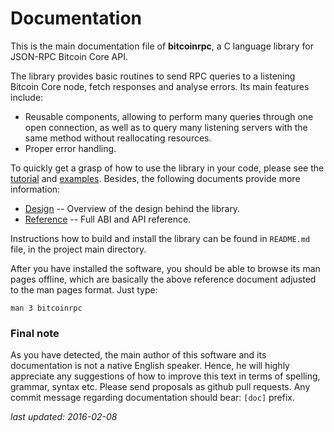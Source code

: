 # Documentation

This is the main documentation file of **bitcoinrpc**, a C language library
for JSON-RPC Bitcoin Core API.

The library provides basic routines to send RPC queries to a listening
Bitcoin Core node, fetch responses and analyse errors.
Its main features include:

* Reusable components, allowing to perform many queries through one open
  connection, as well as to query many listening servers with the same method
  without reallocating resources.
* Proper error handling.

To quickly get a grasp of how to use the library in your code, please see
the [tutorial](./tutorial.md) and [examples](./examples.md).  Besides, the
following documents provide more information:

* [Design](./design.md) -- Overview of the design behind the library.
* [Reference](./reference.md) -- Full ABI and API reference.

Instructions how to build and install the library can be found in
`README.md` file, in the project main directory.

After you have installed the software, you should be able to browse its man
pages offline, which are basically the above reference document adjusted to
the man pages format. Just type:

    man 3 bitcoinrpc


### Final note

As you have detected, the main author of this software and its documentation
is not a native English speaker.  Hence, he will highly appreciate any
suggestions of how to improve this text in terms of spelling, grammar, syntax
etc.  Please send proposals as github pull requests.  Any commit message
regarding documentation should bear: `[doc]` prefix.

*last updated: 2016-02-08*
